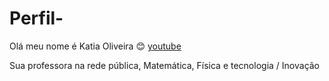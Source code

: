 # Perfil-

Olá meu nome é Katia Oliveira 
😊 
[youtube](youtube.com)

Sua professora na rede pública, Matemática, Física e tecnologia / Inovação

